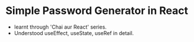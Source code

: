 # Simple Password Generator in React

- learnt through 'Chai aur React' series.
- Understood useEffect, useState, useRef in detail.
